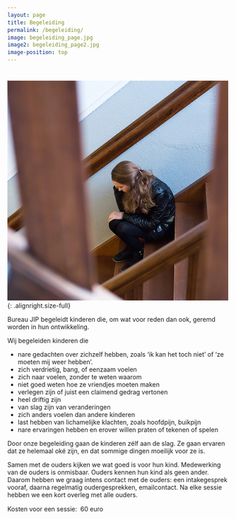 ```yaml
---
layout: page
title: Begeleiding
permalink: /begeleiding/
image: begeleiding_page.jpg
image2: begeleiding_page2.jpg
image-position: top
---
```


#  

#  

 

![Begeleiding](/assets/images/img1.jpg){: .alignright.size-full}

Bureau JIP begeleidt kinderen die, om wat voor reden dan ook, geremd worden in hun ontwikkeling.

Wij begeleiden kinderen die

* nare gedachten over zichzelf hebben, zoals ‘ik kan het toch niet’ of ‘ze moeten mij weer hebben’.
* zich verdrietig, bang, of eenzaam voelen
* zich naar voelen, zonder te weten waarom
* niet goed weten hoe ze vriendjes moeten maken
* verlegen zijn of juist een claimend gedrag vertonen
* heel driftig zijn
* van slag zijn van veranderingen
* zich anders voelen dan andere kinderen
* last hebben van lichamelijke klachten, zoals hoofdpijn, buikpijn
* nare ervaringen hebben en erover willen praten of tekenen of spelen


Door onze begeleiding gaan de kinderen z&eacute;lf aan de slag. Ze gaan ervaren dat ze helemaal ok&eacute; zijn, en dat sommige dingen moeilijk voor ze is.

Samen met de ouders kijken we wat goed is voor hun kind. Medewerking van de ouders is onmisbaar. Ouders kennen hun kind als geen ander. Daarom hebben we graag intens contact met de ouders: een intakegesprek vooraf, daarna regelmatig oudergesprekken, emailcontact. Na elke sessie hebben we een kort overleg met alle ouders.

Kosten voor een sessie:  60 euro